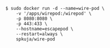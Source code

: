     $ sudo docker run -d --name=wire-pod \
        -v '/apps/wirepod:/wirepod' \
        -p 8080:8080 \
        -p 443:433 \
        --hostname=escapepod \
        --restart=always \
        spkuja/wire-pod
